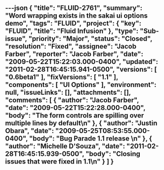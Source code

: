 ---json
{
  "title": "FLUID-2761",
  "summary": "Word wrapping exists in the sakai ui options demo",
  "tags": "FLUID",
  "project": {
    "key": "FLUID",
    "title": "Fluid Infusion"
  },
  "type": "Sub-issue",
  "priority": "Major",
  "status": "Closed",
  "resolution": "Fixed",
  "assignee": "Jacob Farber",
  "reporter": "Jacob Farber",
  "date": "2009-05-22T15:22:03.000-0400",
  "updated": "2011-02-28T16:45:15.941-0500",
  "versions": [
    "0.6beta1"
  ],
  "fixVersions": [
    "1.1"
  ],
  "components": [
    "UI Options"
  ],
  "environment": null,
  "issueLinks": [],
  "attachments": [],
  "comments": [
    {
      "author": "Jacob Farber",
      "date": "2009-05-22T15:22:28.000-0400",
      "body": "The form controls are spilling over multiple lines by default\n"
    },
    {
      "author": "Justin Obara",
      "date": "2009-05-25T08:53:55.000-0400",
      "body": "Bug Parade 1.1 release&#x20;\n"
    },
    {
      "author": "Michelle D'Souza",
      "date": "2011-02-28T16:45:15.939-0500",
      "body": "Closing issues that were fixed in 1.1\n"
    }
  ]
}
---

        